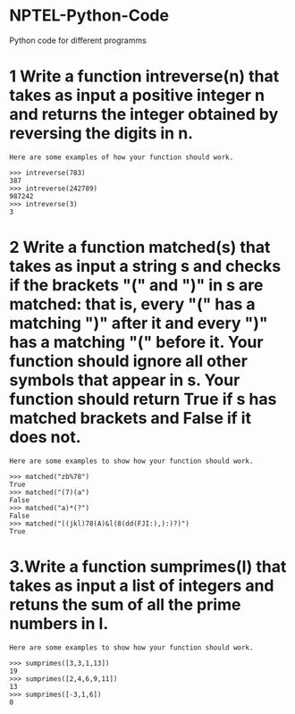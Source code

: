 # NPTEL-Python-Code
Python code for different programms 
# 1     Write a function intreverse(n) that takes as input a positive integer n and returns the integer obtained by reversing the digits in n.

    Here are some examples of how your function should work.

    >>> intreverse(783)
    387
    >>> intreverse(242789)
    987242
    >>> intreverse(3)
    3
# 2 Write a function matched(s) that takes as input a string s and checks if the brackets "(" and ")" in s are matched: that is, every "(" has a matching ")" after it and every ")" has a matching "(" before it.  Your function should ignore all other symbols that appear in s.  Your function should return True if s has matched brackets and False if it does not.

    Here are some examples to show how your function should work.

    >>> matched("zb%78")
    True
    >>> matched("(7)(a")
    False
    >>> matched("a)*(?")
    False
    >>> matched("((jkl)78(A)&l(8(dd(FJI:),):)?)")
    True
# 3.Write a function sumprimes(l) that takes as input a list of integers and retuns the sum of all the prime numbers in l.

    Here are some examples to show how your function should work.

    >>> sumprimes([3,3,1,13])
    19
    >>> sumprimes([2,4,6,9,11])
    13
    >>> sumprimes([-3,1,6])
    0



